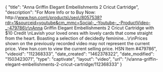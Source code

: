 {
    "title": "Anna Griffin Elegant Embellishments 2 Cricut Cartridge",
    "description": "For More Info or to Buy Now: http:\/\/www.hsn.com\/products\/seo\/8057538?rdr=1&sourceid=youtube&cm_mmc=Social-_-Youtube-_-ProductVideo-_-479786\r\nAnna Griffin Elegant Embellishments 2 Cricut Cartridge with $10 Credit \nLavish your loved ones with lovely cards that come straight from the heart. Boasting a selection of decidedly feminine...\r\nPrices shown on the previously recorded video may not represent the current price.  View hsn.com to view the current selling price. HSN Item #479786",
    "videoid": "112368333",
    "date_created": "1462378322",
    "date_modified": "1503423071",
    "type": "captivate",
    "layout": "video",
    "url": "\/v\/anna-griffin-elegant-embellishments-2-cricut-cartridge\/112368333"
}